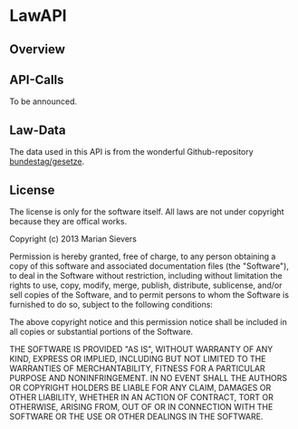 # LawAPI

## Overview

## API-Calls

To be announced.

## Law-Data

The data used in this API is from the wonderful Github-repository [bundestag/gesetze](https://github.com/bundestag/gesetze).

## License
The license is only for the software itself. All laws are not under copyright because they are offical works.

Copyright (c) 2013 Marian Sievers

Permission is hereby granted, free of charge, to any person obtaining a copy of this software and associated documentation files (the "Software"), to deal in the Software without restriction, including without limitation the rights to use, copy, modify, merge, publish, distribute, sublicense, and/or sell copies of the Software, and to permit persons to whom the Software is furnished to do so, subject to the following conditions:

The above copyright notice and this permission notice shall be included in all copies or substantial portions of the Software.

THE SOFTWARE IS PROVIDED "AS IS", WITHOUT WARRANTY OF ANY KIND, EXPRESS OR IMPLIED, INCLUDING BUT NOT LIMITED TO THE WARRANTIES OF MERCHANTABILITY, FITNESS FOR A PARTICULAR PURPOSE AND NONINFRINGEMENT. IN NO EVENT SHALL THE AUTHORS OR COPYRIGHT HOLDERS BE LIABLE FOR ANY CLAIM, DAMAGES OR OTHER LIABILITY, WHETHER IN AN ACTION OF CONTRACT, TORT OR OTHERWISE, ARISING FROM, OUT OF OR IN CONNECTION WITH THE SOFTWARE OR THE USE OR OTHER DEALINGS IN THE SOFTWARE.
